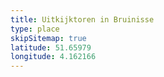 ```yaml
---
title: Uitkijktoren in Bruinisse
type: place
skipSitemap: true
latitude: 51.65979
longitude: 4.162166
---
```

